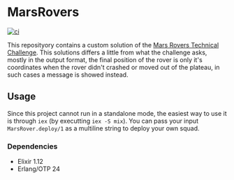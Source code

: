 # MarsRovers
[![ci](https://github.com/cgerling/mars-rovers/actions/workflows/ci.yml/badge.svg)](https://github.com/cgerling/mars-rovers/actions/workflows/ci.yml)

This reposityory contains a custom solution of the [Mars Rovers Technical Challenge](https://code.google.com/archive/p/marsrovertechchallenge/).
This solutions differs a little from what the challenge asks, mostly in the output format, the final position of the rover is only it's coordinates when the rover didn't crashed or moved out of the plateau, in such cases a message is showed instead.

## Usage

Since this project cannot run in a standalone mode, the easiest way to use it is through `iex` (by executting `iex -S mix`).
You can pass your input `MarsRover.deploy/1` as a multiline string to deploy your own squad.

### Dependencies
- Elixir 1.12
- Erlang/OTP 24

